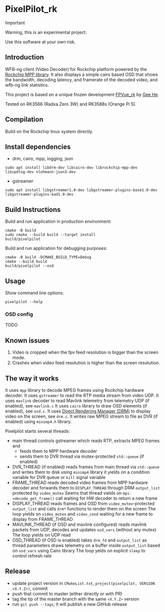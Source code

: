 # PixelPilot_rk
> [!IMPORTANT]
> Warning, this is an experimental project.
>
> Use this software at your own risk.

## Introduction

WFB-ng client (Video Decoder) for Rockchip platform powered by the [Rockchip MPP library](https://github.com/rockchip-linux/mpp).
It also displays a simple cairo based OSD that shows the bandwidth, decoding latency, and framerate of the decoded video, and wfb-ng link statistics.

This project is based on a unique frozen development [FPVue_rk](https://github.com/gehee/FPVue_rk) by [Gee He](https://github.com/gehee).

Tested on RK3566 (Radxa Zero 3W) and RK3588s (Orange Pi 5).

## Compilation

Build on the Rockchip linux system directly.

## Install dependencies

- drm, cairo, mpp, logging, json

```
sudo apt install libdrm-dev libcairo-dev librockchip-mpp-dev libspdlog-dev nlohmann-json3-dev
```

- gstreamer

```
sudo apt install libgstreamer1.0-dev libgstreamer-plugins-base1.0-dev libgstreamer-plugins-bad1.0-dev
```

## Build Instructions

Build and run application in production environment:

```
cmake -B build
sudo cmake --build build --target install
build/pixelpilot
```

Build and run application for debugging purposes:

```
cmake -B build -DCMAKE_BUILD_TYPE=Debug
cmake --build build
build/pixelpilot --osd
```

## Usage

Show command line options:
```
pixelpilot --help
```

### OSD config

TODO

## Known issues

1. Video is cropped when the fpv feed resolution is bigger than the screen mode.
1. Crashes when video feed resolution is higher than the screen resolution.

## The way it works

It uses `mpp` library to decode MPEG frames using Rockchip hardware decoder.
It uses `gstreamer` to read the RTP media stream from video UDP.
It uses `mavlink` decoder to read Mavlink telemetry from telemetry UDP (if enabled), see `mavlink.c`
It uses `cairo` library to draw OSD elements (if enabled), see `osd.c`.
It uses [Direct Rendering Manager (DRM)](https://en.wikipedia.org/wiki/Direct_Rendering_Manager) to
display video on the screen, see `drm.c`.
It writes raw MPEG stream to file as DVR (if enabled) using `minimp4.h` library.

Pixelpilot starts several threads:

* main thread
  controls gstreamer which reads RTP, extracts MPEG frames and
  - feeds them to MPP hardware decoder
  - sends them to DVR thread via mutex-protected `std::queue` (if enabled)
* DVR_THREAD (if enabled)
  reads frames from main thread via `std::queue` and writes them to disk using `minimp4` library
  it yields on a condition variable for DVR queue or `kill` signal variable
* FRAME_THREAD
  reads decoded video frames from MPP hardware decoder and forwards them to `DISPLAY_THREAD`
  through DRM `output_list` protected by `video_mutex`
  Seems that thread vields on `mpi->decode_get_frame()` call waiting for HW decoder to return a new frame
* DISPLAY_THREAD
  reads frames and OSD from `video_mutex`-protected `output_list` and calls `drm*` functions to
  render them on the screen
  The loop yields on `video_mutex` and `video_cond` waiting for a new frame to
  display from FRAME_THREAD
* MAVLINK_THREAD (if OSD and mavlink configured)
  reads mavlink packets from UDP, decodes and updates `osd_vars` (without any mutex)
  The loop yields on UDP read
* OSD_THREAD (if OSD is enabled)
  takes `drm_fd` and `output_list` as thread parameters
  draws telemetry on a buffer inside `output_list` based on `osd_vars` using Cairo library
  The loop yelds on explicit `sleep` to control refresh rate

## Release

* update project version in `CMakeList.txt`, `project(pixelpilot, VERSION <X.Y.Z>)`, commit
* push that commit to master (either directly or with PR)
* tag the tip of the master branch with the same `<X.Y.Z>` version
* run `git push --tags`; it will publish a new GitHub release
